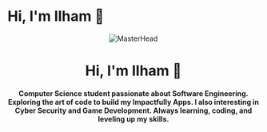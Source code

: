# Hi, I'm Ilham 👋
<div align="center">
  <img src="https://64.media.tumblr.com/e642b66f8548fa1485621bd82d3eacc9/df8c8427627025f7-72/s500x750/e72f5f9deb0450d7b1ae7fbd5b636e6e71120548.gifv" alt="MasterHead" />
</div>

<h1 align="center">Hi, I'm Ilham 👋</h1>
<h4 align="center">
  Computer Science student passionate about Software Engineering. Exploring the art of code to build my Impactfully Apps. I also interesting in Cyber Security and Game Development. Always learning, coding, and leveling up my skills.
</h4>



